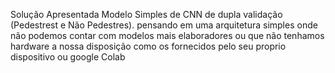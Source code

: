 Solução Apresentada Modelo Simples de CNN de dupla validação (Pedestrest e Não Pedestres).
pensando em uma arquitetura simples onde não podemos contar com modelos mais elaboradores ou 
que não tenhamos hardware a nossa disposição como os fornecidos pelo seu proprio dispositivo ou google Colab

